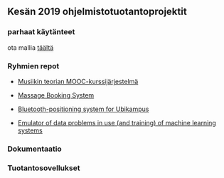
## Kesän 2019 ohjelmistotuotantoprojektit

### parhaat käytänteet

ota mallia [täältä](https://github.com/ohtu-ohjaajat/OhTuHistory/blob/master/reference.md)

### Ryhmien repot
- [Musiikin teorian MOOC-kurssijärjestelmä](https://github.com/rage/musiikin-teoria-material)
- [Massage Booking System](https://github.com/karoliinaemilia/massage-booking-system)

- [Bluetooth-positioning system for Ubikampus](https://github.com/ubikampus/Bluetooth-location-server)
- [Emulator of data problems in use (and training) of machine learning systems](https://github.com/dpEmu/dpEmu)

### Dokumentaatio

### Tuotantosovellukset
